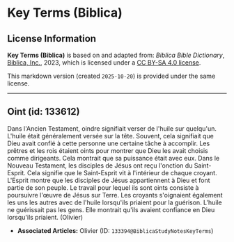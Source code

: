 # Key Terms (Biblica)

## License Information

**Key Terms (Biblica)** is based on and adapted from: _Biblica Bible Dictionary_, [Biblica, Inc.](https://www.biblica.com/), 2023, which is licensed under a [CC BY-SA 4.0 license](https://creativecommons.org/licenses/by-sa/4.0/legalcode.en).

This markdown version (created `2025-10-20`) is provided under the same license.



--------------------------------

## Oint (id: 133612)

Dans l'Ancien Testament, oindre signifiait verser de l'huile sur quelqu'un. L'huile était généralement versée sur la tête. Souvent, cela signifiait que Dieu avait confié à cette personne une certaine tâche à accomplir. Les prêtres et les rois étaient oints pour montrer que Dieu les avait choisis comme dirigeants. Cela montrait que sa puissance était avec eux. Dans le Nouveau Testament, les disciples de Jésus ont reçu l'onction du Saint\-Esprit. Cela signifie que le Saint\-Esprit vit à l'intérieur de chaque croyant. L'Esprit montre que les disciples de Jésus appartiennent à Dieu et font partie de son peuple. Le travail pour lequel ils sont oints consiste à poursuivre l'œuvre de Jésus sur Terre. Les croyants s'oignaient également les uns les autres avec de l'huile lorsqu'ils priaient pour la guérison. L'huile ne guérissait pas les gens. Elle montrait qu'ils avaient confiance en Dieu lorsqu'ils priaient. (Olivier)

* **Associated Articles:** Olivier (ID: `133394@BiblicaStudyNotesKeyTerms`)

